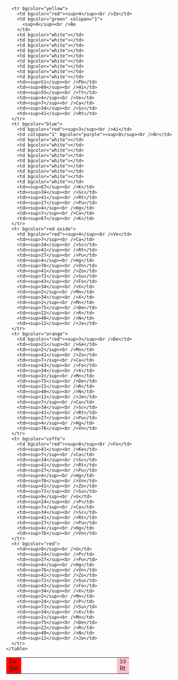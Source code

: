 <!DOCTYPE html>
<html lang="en">
  <head>
    <meta charset="UTF-8" />
    <meta name="viewport" content="width=device-width, initial-scale=1.0" />
    <title>SMIT</title>
  </head>
  <body>
    <table align="center">
      <tr bgcolor="pink">
        <td bgcolor="red" colspan="1"><sup>14</sup><br />Sin</td>
        <td bgcolor="white"></td>
        <td bgcolor="white"></td>
        <td bgcolor="white"></td>
        <td bgcolor="white"></td>
        <td bgcolor="white"></td>
        <td bgcolor="white"></td>
        <td bgcolor="white"></td>
        <td bgcolor="white"></td>
        <td bgcolor="white"></td>
        <td bgcolor="white"></td>
        <td bgcolor="white"></td>
        <td bgcolor="white"></td>
        <td bgcolor="white"></td>
        <td bgcolor="white"></td>
        <td bgcolor="white"></td>
        <td bgcolor="white"></td>
        <td><sup>33</sup><br />Rt</td>
      </tr>

      <tr bgcolor="yellow">
        <td bgcolor="red"><sup>4</sup><br />Ze</td>
        <td bgcolor="green" colspan="1">
          <sup>8</sup><br />Be
        </td>
        <td bgcolor="white"></td>
        <td bgcolor="white"></td>
        <td bgcolor="white"></td>
        <td bgcolor="white"></td>
        <td bgcolor="white"></td>
        <td bgcolor="white"></td>
        <td bgcolor="white"></td>
        <td bgcolor="white"></td>
        <td bgcolor="white"></td>
        <td><sup>51</sup><br />Pb</td>
        <td><sup>89</sup><br />Hi</td>
        <td><sup>55</sup><br />Tt</td>
        <td><sup>4</sup><br />Ve</td>
        <td><sup>7</sup><br />Ca</td>
        <td><sup>34</sup><br />Sc</td>
        <td><sup>41</sup><br />Rt</td>
      </tr>
      <tr bgcolor="blue">
        <td bgcolor="red"><sup>3</sup><br />Ai</td>
        <td colspan="1" bgcolor="purple"><sup>8</sup><br />Br</td>
        <td bgcolor="white"></td>
        <td bgcolor="white"></td>
        <td bgcolor="white"></td>
        <td bgcolor="white"></td>
        <td bgcolor="white"></td>
        <td bgcolor="white"></td>
        <td bgcolor="white"></td>
        <td bgcolor="white"></td>
        <td bgcolor="white"></td>
        <td><sup>67</sup><br />K</td>
        <td><sup>34</sup><br />Sc</td>
        <td><sup>41</sup><br />Rt</td>
        <td><sup>27</sup><br />Pu</td>
        <td><sup>4</sup><br />Hg</td>
        <td><sup>7</sup><br />Ca</td>
        <td><sup>67</sup><br />K</td>
      </tr>
      <tr bgcolor="red oxide">
        <td bgcolor="red"><sup>4</sup><br />Ve</td>
        <td><sup>7</sup><br />Ca</td>
        <td><sup>34</sup><br />Sc</td>
        <td><sup>41</sup><br />Rt</td>
        <td><sup>27</sup><br />Pu</td>
        <td><sup>4</sup><br />Hg</td>
        <td><sup>76</sup><br />Vn</td>
        <td><sup>41</sup><br />Zo</td>
        <td><sup>72</sup><br />Su</td>
        <td><sup>43</sup><br />Fo</td>
        <td><sup>34</sup><br />X</td>
        <td><sup>2</sup><br />Mn</td>
        <td><sup>34</sup><br />X</td>
        <td><sup>2</sup><br />Mn</td>
        <td><sup>75</sup><br />De</td>
        <td><sup>22</sup><br />R</td>
        <td><sup>40</sup><br />N</td>
        <td><sup>12</sup><br />Je</td>
      </tr>
      <tr bgcolor="orange">
        <td bgcolor="red"><sup>3</sup><br />De</td>
        <td><sup>21</sup><br />Ge</td>
        <td><sup>2</sup><br />Mn</td>
        <td><sup>41</sup><br />Zo</td>
        <td><sup>7</sup><br />Ca</td>
        <td><sup>43</sup><br />Fo</td>
        <td><sup>34</sup><br />X</td>
        <td><sup>2</sup><br />Mn</td>
        <td><sup>75</sup><br />De</td>
        <td><sup>22</sup><br />R</td>
        <td><sup>40</sup><br />N</td>
        <td><sup>12</sup><br />Je</td>
        <td><sup>7</sup><br />Ca</td>
        <td><sup>34</sup><br />Sc</td>
        <td><sup>41</sup><br />Rt</td>
        <td><sup>27</sup><br />Pu</td>
        <td><sup>4</sup><br />Hg</td>
        <td><sup>76</sup><br />Vn</td>
      </tr>
      <tr bgcolor="coffe">
        <td bgcolor="red"><sup>8</sup><br />Fe</td>
        <td><sup>41</sup><br />Ke</td>
        <td><sup>7</sup><br />Ca</td>
        <td><sup>34</sup><br />Sc</td>
        <td><sup>41</sup><br />Rt</td>
        <td><sup>27</sup><br />Pu</td>
        <td><sup>4</sup><br />Hg</td>
        <td><sup>76</sup><br />Vn</td>
        <td><sup>41</sup><br />Zo</td>
        <td><sup>72</sup><br />Su</td>
        <td><sup>9</sup><br />U</td>
        <td><sup>24</sup><br />P</td>
        <td><sup>7</sup><br />Ca</td>
        <td><sup>34</sup><br />Sc</td>
        <td><sup>41</sup><br />Rt</td>
        <td><sup>27</sup><br />Pu</td>
        <td><sup>4</sup><br />Hg</td>
        <td><sup>76</sup><br />Vn</td>
      </tr>
      <tr bgcolor="red">
        <td><sup>9</sup><br />U</td>
        <td><sup>24</sup><br />P</td>
        <td><sup>27</sup><br />Pu</td>
        <td><sup>4</sup><br />Hg</td>
        <td><sup>76</sup><br />Vn</td>
        <td><sup>41</sup><br />Zo</td>
        <td><sup>72</sup><br />Su</td>
        <td><sup>43</sup><br />Fo</td>
        <td><sup>34</sup><br />X</td>
        <td><sup>2</sup><br />Mn</td>
        <td><sup>24</sup><br />P</td>
        <td><sup>72</sup><br />Su</td>
        <td><sup>34</sup><br />X</td>
        <td><sup>2</sup><br />Mn</td>
        <td><sup>75</sup><br />De</td>
        <td><sup>22</sup><br />R</td>
        <td><sup>40</sup><br />N</td>
        <td><sup>12</sup><br />Je</td>
      </tr>
    </table>
  </body>
</html>
